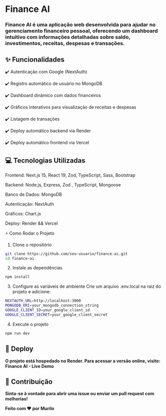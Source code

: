 # Finance AI

### Finance AI é uma aplicação web desenvolvida para ajudar no gerenciamento financeiro pessoal, oferecendo um dashboard intuitivo com informações detalhadas sobre saldo, investimentos, receitas, despesas e transações.

## ✨ Funcionalidades

✔️ Autenticação com Google (NextAuth)

✔️ Registro automático de usuário no MongoDB

✔️ Dashboard dinâmico com dados financeiros

✔️ Gráficos interativos para visualização de receitas e despesas

✔️ Listagem de transações

✔️ Deploy automático backend via Render

✔️ Deploy automático frontend via Vercel

## 💻 Tecnologias Utilizadas

Frontend: Next.js 15, React 19, Zod, TypeScript, Sass, Bootstrap

Backend: Node.js, Express, Zod , TypeScript, Mongoose

Banco de Dados: MongoDB

Autenticação: NextAuth

Gráficos: Chart.js

Deploy: Render && Vercel

⚡ Como Rodar o Projeto

1. Clone o repositório
   
```bash
git clone https://github.com/seu-usuario/finance-ai.git
cd finance-ai
```

2. Instale as dependências

```bash
npm install
```
3. Configure as variáveis de ambiente
Crie um arquivo .env.local na raiz do projeto e adicione:

```bash
NEXTAUTH_URL=http://localhost:3000
MONGODB_URI=your_mongodb_connection_string
GOOGLE_CLIENT_ID=your_google_client_id
GOOGLE_CLIENT_SECRET=your_google_client_secret
```

4. Execute o projeto

```bash
npm run dev
```

## 🚀 Deploy

**O projeto está hospedado no Render. Para acessar a versão online, visite:
Finance AI - Live Demo**

## 🌟 Contribuição

**Sinta-se à vontade para abrir uma issue ou enviar um pull request com melhorias!**

**Feito com ❤️ por Murilo**

